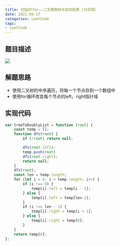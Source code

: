 ```yaml
---
title: 剑指Offer——二叉搜索树与双向链表（JS实现）
date: 2021-04-17
categories: LeetCode
tags: 
- LeetCode
---
```

## 题目描述
![](https://img-blog.csdnimg.cn/img_convert/75fb0e7a16f1c5a91bef85b2918cdfe1.png)

## 解题思路
* 使用二叉树的中序遍历，将每一个节点存到一个数组中
* 使用for循环改变每个节点的left，right指针域

## 实现代码
```js
var treeToDoublyList = function (root) {
    const temp = [];
    function dfs(root) {
        if (!root) return null;

        dfs(root.left);
        temp.push(root)
        dfs(root.right);
        return null;
    }
    dfs(root);
    const len = temp.length;
    for (let i = 0; i < temp.length; i++) {
        if (i !== 0) {
            temp[i].left = temp[i - 1];
        } else {
            temp[i].left = temp[len-1];
        }
        if (i !== len - 1) {
            temp[i].right = temp[i + 1];
        } else {
            temp[i].right = temp[0];
        }
    }
    return temp[0];
};
```